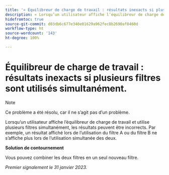```yaml
---
title: '« Équilibreur de charge de travail : résultats inexacts si plusieurs filtres sont utilisés simultanément. »'
description: « Lorsqu’un utilisateur affiche l’équilibreur de charge de travail et utilise plusieurs filtres simultanément, les résultats peuvent être incorrects. Par exemple, un résultat affiché lors de l’utilisation du filtre A ou du filtre B ne s’affiche plus lors de l’utilisation simultanée des deux. »
hidefromtoc: true
source-git-commit: d03db6c677e340e01629a962fec8b2690af8460d
workflow-type: ht
source-wordcount: '143'
ht-degree: 100%

---
```



# Équilibreur de charge de travail : résultats inexacts si plusieurs filtres sont utilisés simultanément.

>[!NOTE]
>
>Ce problème a été résolu, car il ne s’agit pas d’un problème.

Lorsqu’un utilisateur affiche l’équilibreur de charge de travail et utilise plusieurs filtres simultanément, les résultats peuvent être incorrects. Par exemple, un résultat affiché lors de l’utilisation du filtre A ou du filtre B ne s’affiche plus lors de l’utilisation simultanée des deux.

**Solution de contournement**

Vous pouvez combiner les deux filtres en un seul nouveau filtre.

_Premier signalement le 31 janvier 2023._

